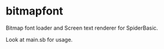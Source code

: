 # bitmapfont
Bitmap font loader and Screen text renderer for SpiderBasic.

Look at main.sb for usage.

